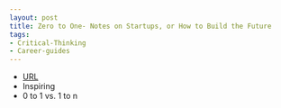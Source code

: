 ```yaml
---
layout: post
title: Zero to One- Notes on Startups, or How to Build the Future
tags:
- Critical-Thinking
- Career-guides
---
```



- [URL](https://www.amazon.com/dp/B00J6YBOFQ/ref=dp-kindle-redirect?_encoding=UTF8&btkr=1)
- Inspiring
- 0 to 1 vs. 1 to n
